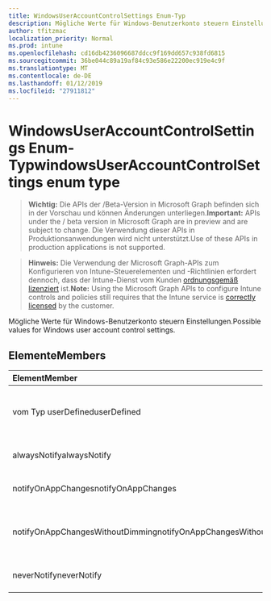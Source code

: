 ```yaml
---
title: WindowsUserAccountControlSettings Enum-Typ
description: Mögliche Werte für Windows-Benutzerkonto steuern Einstellungen.
author: tfitzmac
localization_priority: Normal
ms.prod: intune
ms.openlocfilehash: cd16db4236096687ddcc9f169dd657c938fd6815
ms.sourcegitcommit: 36be044c89a19af84c93e586e22200ec919e4c9f
ms.translationtype: MT
ms.contentlocale: de-DE
ms.lasthandoff: 01/12/2019
ms.locfileid: "27911812"
---
```

# <a name="windowsuseraccountcontrolsettings-enum-type"></a><span data-ttu-id="d8184-103">WindowsUserAccountControlSettings Enum-Typ</span><span class="sxs-lookup"><span data-stu-id="d8184-103">windowsUserAccountControlSettings enum type</span></span>

> <span data-ttu-id="d8184-104">**Wichtig:** Die APIs der /Beta-Version in Microsoft Graph befinden sich in der Vorschau und können Änderungen unterliegen.</span><span class="sxs-lookup"><span data-stu-id="d8184-104">**Important:** APIs under the / beta version in Microsoft Graph are in preview and are subject to change.</span></span> <span data-ttu-id="d8184-105">Die Verwendung dieser APIs in Produktionsanwendungen wird nicht unterstützt.</span><span class="sxs-lookup"><span data-stu-id="d8184-105">Use of these APIs in production applications is not supported.</span></span>

> <span data-ttu-id="d8184-106">**Hinweis:** Die Verwendung der Microsoft Graph-APIs zum Konfigurieren von Intune-Steuerelementen und -Richtlinien erfordert dennoch, dass der Intune-Dienst vom Kunden [ordnungsgemäß lizenziert](https://go.microsoft.com/fwlink/?linkid=839381) ist.</span><span class="sxs-lookup"><span data-stu-id="d8184-106">**Note:** Using the Microsoft Graph APIs to configure Intune controls and policies still requires that the Intune service is [correctly licensed](https://go.microsoft.com/fwlink/?linkid=839381) by the customer.</span></span>

<span data-ttu-id="d8184-107">Mögliche Werte für Windows-Benutzerkonto steuern Einstellungen.</span><span class="sxs-lookup"><span data-stu-id="d8184-107">Possible values for Windows user account control settings.</span></span>
## <a name="members"></a><span data-ttu-id="d8184-108">Elemente</span><span class="sxs-lookup"><span data-stu-id="d8184-108">Members</span></span>
|<span data-ttu-id="d8184-109">Element</span><span class="sxs-lookup"><span data-stu-id="d8184-109">Member</span></span>|<span data-ttu-id="d8184-110">Wert</span><span class="sxs-lookup"><span data-stu-id="d8184-110">Value</span></span>|<span data-ttu-id="d8184-111">Beschreibung</span><span class="sxs-lookup"><span data-stu-id="d8184-111">Description</span></span>|
|:---|:---|:---|
|<span data-ttu-id="d8184-112">vom Typ userDefined</span><span class="sxs-lookup"><span data-stu-id="d8184-112">userDefined</span></span>|<span data-ttu-id="d8184-113">0</span><span class="sxs-lookup"><span data-stu-id="d8184-113">0</span></span>|<span data-ttu-id="d8184-114">User-Defined, Standardwert, keine beabsichtigt.</span><span class="sxs-lookup"><span data-stu-id="d8184-114">User Defined, default value, no intent.</span></span>|
|<span data-ttu-id="d8184-115">alwaysNotify</span><span class="sxs-lookup"><span data-stu-id="d8184-115">alwaysNotify</span></span>|<span data-ttu-id="d8184-116">1</span><span class="sxs-lookup"><span data-stu-id="d8184-116">1</span></span>|<span data-ttu-id="d8184-117">Immer benachrichtigen.</span><span class="sxs-lookup"><span data-stu-id="d8184-117">Always notify.</span></span>|
|<span data-ttu-id="d8184-118">notifyOnAppChanges</span><span class="sxs-lookup"><span data-stu-id="d8184-118">notifyOnAppChanges</span></span>|<span data-ttu-id="d8184-119">2</span><span class="sxs-lookup"><span data-stu-id="d8184-119">2</span></span>|<span data-ttu-id="d8184-120">Benachrichtigen Sie app geändert wird.</span><span class="sxs-lookup"><span data-stu-id="d8184-120">Notify on app changes.</span></span>|
|<span data-ttu-id="d8184-121">notifyOnAppChangesWithoutDimming</span><span class="sxs-lookup"><span data-stu-id="d8184-121">notifyOnAppChangesWithoutDimming</span></span>|<span data-ttu-id="d8184-122">3</span><span class="sxs-lookup"><span data-stu-id="d8184-122">3</span></span>|<span data-ttu-id="d8184-123">Benachrichtigen Sie ohne Abblenden Desktop app geändert wird.</span><span class="sxs-lookup"><span data-stu-id="d8184-123">Notify on app changes without dimming desktop.</span></span>|
|<span data-ttu-id="d8184-124">neverNotify</span><span class="sxs-lookup"><span data-stu-id="d8184-124">neverNotify</span></span>|<span data-ttu-id="d8184-125">4</span><span class="sxs-lookup"><span data-stu-id="d8184-125">4</span></span>|<span data-ttu-id="d8184-126">Nie benachrichtigen.</span><span class="sxs-lookup"><span data-stu-id="d8184-126">Never notify.</span></span>|





